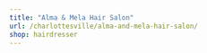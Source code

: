 ```yaml
---
title: "Alma & Mela Hair Salon"
url: /charlottesville/alma-and-mela-hair-salon/
shop: hairdresser
---
```

